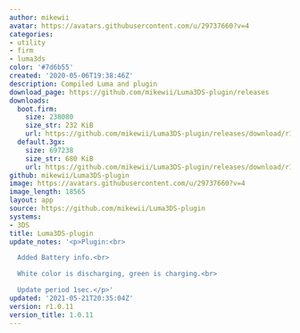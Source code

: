```yaml
---
author: mikewii
avatar: https://avatars.githubusercontent.com/u/29737660?v=4
categories:
- utility
- firm
- luma3ds
color: '#7d6b55'
created: '2020-05-06T19:38:46Z'
description: Compiled Luma and plugin
download_page: https://github.com/mikewii/Luma3DS-plugin/releases
downloads:
  boot.firm:
    size: 238080
    size_str: 232 KiB
    url: https://github.com/mikewii/Luma3DS-plugin/releases/download/r1.0.11/boot.firm
  default.3gx:
    size: 697238
    size_str: 680 KiB
    url: https://github.com/mikewii/Luma3DS-plugin/releases/download/r1.0.11/default.3gx
github: mikewii/Luma3DS-plugin
image: https://avatars.githubusercontent.com/u/29737660?v=4
image_length: 18565
layout: app
source: https://github.com/mikewii/Luma3DS-plugin
systems:
- 3DS
title: Luma3DS-plugin
update_notes: '<p>Plugin:<br>

  Added Battery info.<br>

  White color is discharging, green is charging.<br>

  Update period 1sec.</p>'
updated: '2021-05-21T20:35:04Z'
version: r1.0.11
version_title: 1.0.11
---
```

